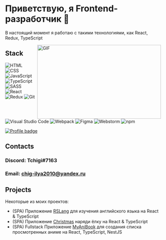 # Приветствую, я Frontend-разработчик 👋

В настоящий момент я работаю с такими технологиями, как React, Redux, TypeScript

<img img align="right" alt="GIF" src="https://sambalpur.digivarsity.com/pluginfile.php/6089/course/overviewfiles/software%20engineering.gif" width="400" height="240" />

## Stack
![HTML](https://img.shields.io/badge/HTML-D83A56?style=flat-square-endpoint&logo=html5&labelColor=F3F3F3) ![CSS](https://img.shields.io/badge/CSS-2E4C6D?style=flat-square-endpoint&logo=css3) ![JavaScript](https://img.shields.io/badge/JavaScript-5089C6?style=flat-square-endpoint&logo=javascript&logoColor=) ![TypeScript](https://img.shields.io/badge/TypeScript-EEEEEE?style=flat-square-endpoint&logo=typescript&logoColor=) ![SASS](https://img.shields.io/badge/SASS-FEFEFE?style=flat-square-endpoint&logo=sass) ![React](https://img.shields.io/badge/React-2E4C6D?style=flat-square-endpoint&logo=react&logoColor=) ![Redux](https://img.shields.io/badge/Redux-2E4C6D?style=flat-square-endpoint&logo=redux&logoColor=) ![Git](https://img.shields.io/badge/Git-6E85B2?style=flat-square-endpoint&logo=git&logoColor=) ![Visual Studio Code](https://img.shields.io/badge/Visual_Studio_Code-6E85B2?style=flat-square-endpoint&logo=visualstudiocode&logoColor=blue&labelColor=EADEDE) ![Webpack](https://img.shields.io/badge/Webpack-blue?style=flat-square-endpoint&logo=webpack&labelColor=F3F3F3&logoColor=blue) ![Figma](https://img.shields.io/badge/Figma-892CDC?style=flat-square-endpoint&logo=figma&logoColor=892CDC&labelColor=EADEDE)
![Webstorm](https://img.shields.io/badge/Webstorm-blue?style=flat-square-endpoint&logo=webstorm&labelColor=F3F3F3&logoColor=blue) ![npm](https://img.shields.io/badge/npm-red?style=flat-square-endpoint&logo=npm&labelColor=F3F3F3&logoColor=red)

[![Profile badge](https://www.codewars.com/users/tchigi/badges/large)](https://www.codewars.com/users/tchigi)

## Contacts
### Discord: Tchigi#7163
### Email: chig-ilya2010@yandex.ru

## Projects

Некоторые из моих проектов:

- (SPA) Приложение [RSLang](https://keen-feynman-655de5.netlify.app/) для изучения английского языка на React & TypeScript
- (SPA) Приложение [Christmas](https://tchigi-christmas-tree.netlify.app/) наряди ёлку на React & TypeScript
- (SPA) Fullstack Приложение [MyAniBook](https://myanibook.vercel.app/) для создания списка просмотренных аниме на React, TypeScript, NestJS
